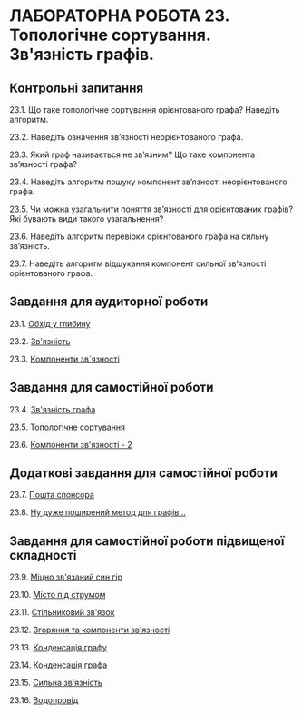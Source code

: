 ЛАБОРАТОРНА РОБОТА 23. Топологічне сортування. Зв'язність графів.
=============
Контрольні запитання
------------------

23.1.	Що таке топологічне сортування орієнтованого графа? Наведіть алгоритм.

23.2.	Наведіть означення зв’язності неорієнтованого графа.

23.3.	Який граф називається не зв’язним? Що таке компонента зв’язності графа?

23.4.	Наведіть алгоритм пошуку компонент зв’язності неорієнтованого графа.

23.5.	Чи можна узагальнити поняття зв’язності для орієнтованих графів? Які бувають види такого узагальнення?

23.6.	Наведіть алгоритм перевірки орієнтованого графа на сильну зв’язність.

23.7.	Наведіть алгоритм відшукання компонент сильної зв’язності орієнтованого графа.

Завдання для аудиторної роботи
--------------

23.1.
[Обхід у глибину](https://www.e-olymp.com/uk/problems/4000)

23.2.
[Зв'язність](https://www.e-olymp.com/uk/problems/982)

23.3.
[Компоненти зв`язності](https://www.e-olymp.com/uk/problems/2269)

Завдання для самостійної роботи
------------------

23.4.
[Зв'язність графа](https://www.e-olymp.com/uk/problems/4374)

23.5.
[Топологічне сортування](https://www.e-olymp.com/uk/problems/1948)

23.6.
[Компоненти зв'язності - 2](https://www.e-olymp.com/uk/problems/4816)


Додаткові завдання для самостійної роботи
--------------------
23.7.
[Пошта спонсора](https://www.e-olymp.com/uk/problems/37)

23.8.
[Ну дуже поширений метод для графів...](https://www.e-olymp.com/uk/problems/1977)



Завдання для самостійної роботи підвищеної складності
------------------
23.9.
[Міцно зв'язаний син гір](https://www.e-olymp.com/uk/problems/1975)

23.10.
[Місто під струмом](https://www.e-olymp.com/uk/problems/3269)

23.11.
[Стільниковий зв'язок](https://www.e-olymp.com/uk/problems/2003)

23.12.
[Згоряння та компоненти зв'язності](https://www.e-olymp.com/uk/problems/4371)

23.13.
[Конденсація графу](https://www.e-olymp.com/uk/problems/1947)

23.14.
[Конденсація графа](https://www.e-olymp.com/uk/problems/1667)

23.15.
[Сильна зв'язність](https://www.e-olymp.com/uk/problems/2403)

23.16.
[Водопровід](https://www.e-olymp.com/uk/problems/40)







